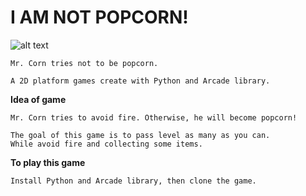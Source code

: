 # I AM NOT POPCORN!

![alt text](https://raw.githubusercontent.com/llleyelll/i-am-not-popcorn/master/images/logo.png)

    Mr. Corn tries not to be popcorn.

    A 2D platform games create with Python and Arcade library.

**Idea of game**

    Mr. Corn tries to avoid fire. Otherwise, he will become popcorn!
    
    The goal of this game is to pass level as many as you can.
    While avoid fire and collecting some items.

**To play this game**

    Install Python and Arcade library, then clone the game.
